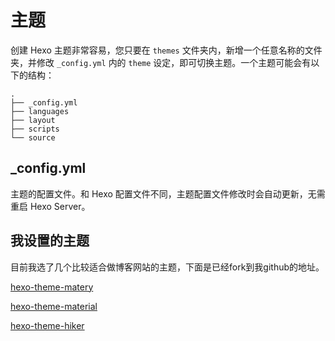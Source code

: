# 主题



创建 Hexo 主题非常容易，您只要在 `themes` 文件夹内，新增一个任意名称的文件夹，并修改 `_config.yml` 内的 `theme` 设定，即可切换主题。一个主题可能会有以下的结构：

``` plain
.
├── _config.yml
├── languages
├── layout
├── scripts
└── source
```

##  _config.yml

主题的配置文件。和 Hexo 配置文件不同，主题配置文件修改时会自动更新，无需重启 Hexo Server。

##  我设置的主题

目前我选了几个比较适合做博客网站的主题，下面是已经fork到我github的地址。

[hexo-theme-matery](https://github.com/qiaoyafeng/hexo-theme-matery)

[hexo-theme-material](https://github.com/qiaoyafeng/hexo-theme-material)

[hexo-theme-hiker](https://github.com/qiaoyafeng/hexo-theme-hiker)


